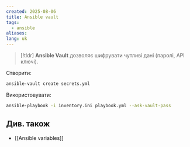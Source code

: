 ```yaml
---
created: 2025-08-06
title: Ansible vault
tags:
  - ansible
aliases: 
lang: uk
---
```

> [!tldr]
> **Ansible Vault** дозволяє шифрувати чутливі дані (паролі, API ключі).

Створити:

```bash
ansible-vault create secrets.yml
```

Використовувати:

```bash
ansible-playbook -i inventory.ini playbook.yml --ask-vault-pass
```

## Див. також

- [[Ansible variables]]